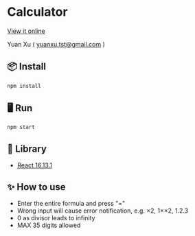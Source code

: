 # Calculator

[View it online](https://xyddd.github.io/calculator/)

Yuan Xu ( yuanxu.tst@gmail.com )

## 📦 Install

```bash
npm install
```

## 🖥  Run

```bash
npm start
```

## 🔗 Library

- [React 16.13.1](https://github.com/facebook/react)

## ✨ How to use

- Enter the entire formula and press "="
- Wrong input will cause error notification, e.g. ×2, 1××2, 1.2.3
- 0 as divisor leads to infinity
- MAX 35 digits allowed
